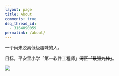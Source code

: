 ```yaml
---
layout: page
title: About
comments: true
dsq_thread_id:
  - 3164090059
permalink: /about/
---
```


一个尚未脱离低级趣味的人。

目标，平安里小学「第一软件工程师」~~湾区「最强九棒」~~。

[<img src="https://card.psnprofiles.com/2/kyomanGCC.png" />](https://psnprofiles.com/kyomanGCC)
